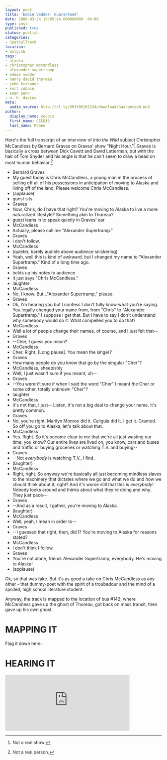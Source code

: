 ```yaml
---
layout: post
title: 'Eddie Vedder: Guaranteed'
date: 2008-03-24 19:05:14.000000000 -04:00
type: post
published: true
status: publish
categories:
- SpatialTrack
location:
- poly:16
tags:
- alaska
- christopher mccandless
- alexander supertramp
- eddie vedder
- henry david thoreau
- john krakauer
- kurt cobain
- sean penn
- w. h. davies
meta:
  audio_source: http://cl.ly/3M3Y001R132A/download/Guaranteed.mp3
author:
  display_name: cecois
  first_name: CEÇOIS
  last_name: McGee
---
```


Here's the full transcript of an interview of *Into the Wild* subject Christopher McCandless by Bernard Graves on Graves' show "Night Hour."[^1] Graves is basically a cross between Dick Cavett and David Letterman, but with the hair of Tom Snyder and his angle is that he can't seem to draw a bead on most human behavior.[^2]

<ul class="screenbox">
<li class="character">Bernard Graves</li>
<li class="dialogue">My guest today is Chris McCandless, a young man in the process of selling off all of his possessions in anticipation of moving to Alaska and living off of the land. Please welcome Chris McCandless.</li>
<li class="action">(applause)</li>
<li class="action">guest sits</li>
<li class="character">Graves</li>
<li class="dialogue">Now, Chris, do I have that right? You're moving to Alaska to live a more naturalized lifestyle? Something akin to Thoreau?</li>
<li class="action">guest leans in to speak quietly in Graves' ear</li>
<li class="character">McCandless</li>
<li class="dialogue">Actually, please call me "Alexander Supertramp."</li>
<li class="character">Graves</li>
<li class="dialogue">I don't follow.</li>
<li class="character">McCandless</li>
<li class="action">(quieter, barely audible above audience snickering)</li>
<li class="dialogue">Yeah, well this is kind of awkward, but I changed my name to "Alexander Supertramp." Kind of a long time ago.</li>
<li class="character">Graves</li>
<li class="action">holds up his notes to audience</li>
<li class="dialogue">It just says "Chris McCandless."</li>
<li class="action">laughter</li>
<li class="character">McCandless</li>
<li class="dialogue">No, I know. But..."Alexander Supertramp," please.</li>
<li class="character">Graves</li>
<li class="dialogue">Ok, I'm hearing you but I confess I don't fully know what you're saying. You legally changed your name from, from "Chris" to "Alexander Supertramp." I suppose I get that. But I have to say I don't understand why somebody would do it. What compelled you to do that?</li>
<li class="character">McCandless</li>
<li class="dialogue">Well a lot of people change their names, of course, and I just felt that--</li>
<li class="character">Graves</li>
<li class="dialogue">--Cher, I guess you mean?</li>
<li class="character">McCandless</li>
<li class="dialogue">Cher. Right. [Long pause]. You mean the singer?</li>
<li class="character">Graves</li>
<li class="dialogue">How many people do you know that go by the singular "Cher"?</li>
<li class="character">McCandless, sheepishly</li>
<li class="dialogue">Well, I just wasn't sure if you meant, uh--</li>
<li class="character">Graves</li>
<li class="dialogue">--You weren't sure if when I said the word "Cher" I meant <em>the</em> Cher or some other, totally unknown "Cher"?</li>
<li class="action">laughter</li>
<li class="character">McCandless</li>
<li class="dialogue">It's not that, I just-- Listen, it's not a big deal to change your name. It's pretty common.</li>
<li class="character">Graves</li>
<li class="dialogue">No, you're right. Marilyn Monroe did it. Caligula did it. I get it. Granted. So off you go to Alaska, let's talk about that.</li>
<li class="character">McCandless</li>
<li class="dialogue">Yes. Right. So it's become clear to me that we're all just wasting our time, you know? Our entire lives are lived on, you know, cars and buses and traffic or buying groceries or watching T.V. and buying--</li>
<li class="character">Graves</li>
<li class="dialogue">--Not <em>everybody</em> is watching T.V., I find.</li>
<li class="action">(laughter)</li>
<li class="character">McCandless</li>
<li class="dialogue">Right, right. So anyway we're basically all just becoming mindless slaves to the machinery that dictates where we go and what we do and how we should think about it, right? And it's worse still that this is <em>everybody</em>! Nobody looks around and thinks about what they're doing and why. They just pace--</li>
<li class="character">Graves</li>
<li class="dialogue">--And as a result, I gather, you're moving to Alaska.</li>
<li class="action">(laughter)</li>
<li class="character">McCandless</li>
<li class="dialogue">Well, yeah, I mean in order to--</li>
<li class="character">Graves</li>
<li class="dialogue">--I guessed that right, then, did I? You're moving to Alaska for reasons stated?</li>
<li class="character">McCandless</li>
<li class="dialogue">I don't think I follow.</li>
<li class="character">Graves</li>
<li class="dialogue">You're not alone, friend. Alexander Supertramp, everybody. He's moving to Alaska!</li>
<li class="action">(applause)</li>
</ul>

Ok, so that was fake. But it's as good a take on Chris McCandless as any other - that dummy-poet with the spirit of a troubadour and the mind of a spoiled, high school literature student.

Anyway, the track is mapped to the location of bus #142, where McCandless gave up the ghost of Thoreau, got back on mass transit, then gave up his own ghost.

[^1]: Not a real show.
[^2]: Not a real person.

# MAPPING IT
Flag it down <span data-target="milleria" data-id="gD16" class="trigger">here</span>.

# HEARING IT
<iframe src="https://embed.spotify.com/?uri=spotify%3Atrack%3A3T7ntEYaQvk8oFVv4ltCiU" width="400" height="180" frameborder="0" allowtransparency="true"></iframe>